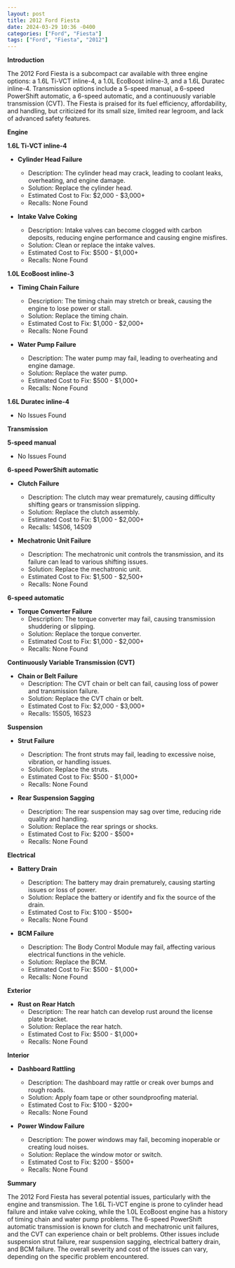 ```yaml
---
layout: post
title: 2012 Ford Fiesta
date: 2024-03-29 10:36 -0400
categories: ["Ford", "Fiesta"]
tags: ["Ford", "Fiesta", "2012"]
---
```

**Introduction**

The 2012 Ford Fiesta is a subcompact car available with three engine options: a 1.6L Ti-VCT inline-4, a 1.0L EcoBoost inline-3, and a 1.6L Duratec inline-4. Transmission options include a 5-speed manual, a 6-speed PowerShift automatic, a 6-speed automatic, and a continuously variable transmission (CVT). The Fiesta is praised for its fuel efficiency, affordability, and handling, but criticized for its small size, limited rear legroom, and lack of advanced safety features.

**Engine**

**1.6L Ti-VCT inline-4**
* **Cylinder Head Failure**
    * Description: The cylinder head may crack, leading to coolant leaks, overheating, and engine damage.
    * Solution: Replace the cylinder head.
    * Estimated Cost to Fix: $2,000 - $3,000+
    * Recalls: None Found

* **Intake Valve Coking**
    * Description: Intake valves can become clogged with carbon deposits, reducing engine performance and causing engine misfires.
    * Solution: Clean or replace the intake valves.
    * Estimated Cost to Fix: $500 - $1,000+
    * Recalls: None Found

**1.0L EcoBoost inline-3**
* **Timing Chain Failure**
    * Description: The timing chain may stretch or break, causing the engine to lose power or stall.
    * Solution: Replace the timing chain.
    * Estimated Cost to Fix: $1,000 - $2,000+
    * Recalls: None Found

* **Water Pump Failure**
    * Description: The water pump may fail, leading to overheating and engine damage.
    * Solution: Replace the water pump.
    * Estimated Cost to Fix: $500 - $1,000+
    * Recalls: None Found

**1.6L Duratec inline-4**
* No Issues Found

**Transmission**

**5-speed manual**
* No Issues Found

**6-speed PowerShift automatic**
* **Clutch Failure**
    * Description: The clutch may wear prematurely, causing difficulty shifting gears or transmission slipping.
    * Solution: Replace the clutch assembly.
    * Estimated Cost to Fix: $1,000 - $2,000+
    * Recalls: 14S06, 14S09

* **Mechatronic Unit Failure**
    * Description: The mechatronic unit controls the transmission, and its failure can lead to various shifting issues.
    * Solution: Replace the mechatronic unit.
    * Estimated Cost to Fix: $1,500 - $2,500+
    * Recalls: None Found

**6-speed automatic**
* **Torque Converter Failure**
    * Description: The torque converter may fail, causing transmission shuddering or slipping.
    * Solution: Replace the torque converter.
    * Estimated Cost to Fix: $1,000 - $2,000+
    * Recalls: None Found

**Continuously Variable Transmission (CVT)**
* **Chain or Belt Failure**
    * Description: The CVT chain or belt can fail, causing loss of power and transmission failure.
    * Solution: Replace the CVT chain or belt.
    * Estimated Cost to Fix: $2,000 - $3,000+
    * Recalls: 15S05, 16S23

**Suspension**
* **Strut Failure**
    * Description: The front struts may fail, leading to excessive noise, vibration, or handling issues.
    * Solution: Replace the struts.
    * Estimated Cost to Fix: $500 - $1,000+
    * Recalls: None Found

* **Rear Suspension Sagging**
    * Description: The rear suspension may sag over time, reducing ride quality and handling.
    * Solution: Replace the rear springs or shocks.
    * Estimated Cost to Fix: $200 - $500+
    * Recalls: None Found

**Electrical**
* **Battery Drain**
    * Description: The battery may drain prematurely, causing starting issues or loss of power.
    * Solution: Replace the battery or identify and fix the source of the drain.
    * Estimated Cost to Fix: $100 - $500+
    * Recalls: None Found

* **BCM Failure**
    * Description: The Body Control Module may fail, affecting various electrical functions in the vehicle.
    * Solution: Replace the BCM.
    * Estimated Cost to Fix: $500 - $1,000+
    * Recalls: None Found

**Exterior**
* **Rust on Rear Hatch**
    * Description: The rear hatch can develop rust around the license plate bracket.
    * Solution: Replace the rear hatch.
    * Estimated Cost to Fix: $500 - $1,000+
    * Recalls: None Found

**Interior**
* **Dashboard Rattling**
    * Description: The dashboard may rattle or creak over bumps and rough roads.
    * Solution: Apply foam tape or other soundproofing material.
    * Estimated Cost to Fix: $100 - $200+
    * Recalls: None Found

* **Power Window Failure**
    * Description: The power windows may fail, becoming inoperable or creating loud noises.
    * Solution: Replace the window motor or switch.
    * Estimated Cost to Fix: $200 - $500+
    * Recalls: None Found

**Summary**

The 2012 Ford Fiesta has several potential issues, particularly with the engine and transmission. The 1.6L Ti-VCT engine is prone to cylinder head failure and intake valve coking, while the 1.0L EcoBoost engine has a history of timing chain and water pump problems. The 6-speed PowerShift automatic transmission is known for clutch and mechatronic unit failures, and the CVT can experience chain or belt problems. Other issues include suspension strut failure, rear suspension sagging, electrical battery drain, and BCM failure. The overall severity and cost of the issues can vary, depending on the specific problem encountered.
